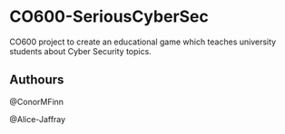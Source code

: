 # CO600-SeriousCyberSec
CO600 project to create an educational game which teaches university students about Cyber Security topics. 

## Authours

@ConorMFinn

@Alice-Jaffray
